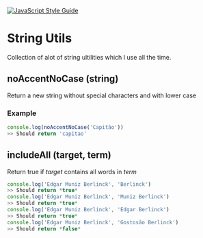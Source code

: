 [![JavaScript Style Guide](https://img.shields.io/badge/code_style-standard-brightgreen.svg)](https://standardjs.com)

# String Utils
Collection of alot of string ultilities which I use all the time.

## noAccentNoCase (string)

Return a new string without special characters and with lower case

### Example

```javascript
console.log(noAccentNoCase('Capitão'))
>> Should return 'capitao'
```

## includeAll (target, term)

Return true if *target* contains all words in *term*

```javascript
console.log('Edgar Muniz Berlinck', 'Berlinck')
>> Should return *true*
console.log('Edgar Muniz Berlinck', 'Muniz Berlinck')
>> Should return *true*
console.log('Edgar Muniz Berlinck', 'Edgar Berlinck')
>> Should return *true*
console.log('Edgar Muniz Berlinck', 'Gostosão Berlinck')
>> Should return *false*
```

